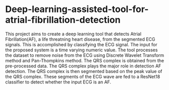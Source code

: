 # Deep-learning-assisted-tool-for-atrial-fibrillation-detection
This project aims to create a deep learning tool that detects Atrial Fibrillation(AF), a life threatning heart disease, from the segmented ECG signals. This is accomplished by classifying the ECG signal. The input for the proposed system is a time varying numeric value. The tool processes the dataset to remove noise from the ECG using Discrete Wavelet Transform method and Pan-Thompkins method. The QRS complex is obtained from the pre-processed data. The QRS complex plays the major role in detection AF detection. The QRS complex is then segmented based on the peak value of the QRS complex. These segments of the ECG wave are fed to a ResNet18 classifier to detect whether the input ECG is an AF.
